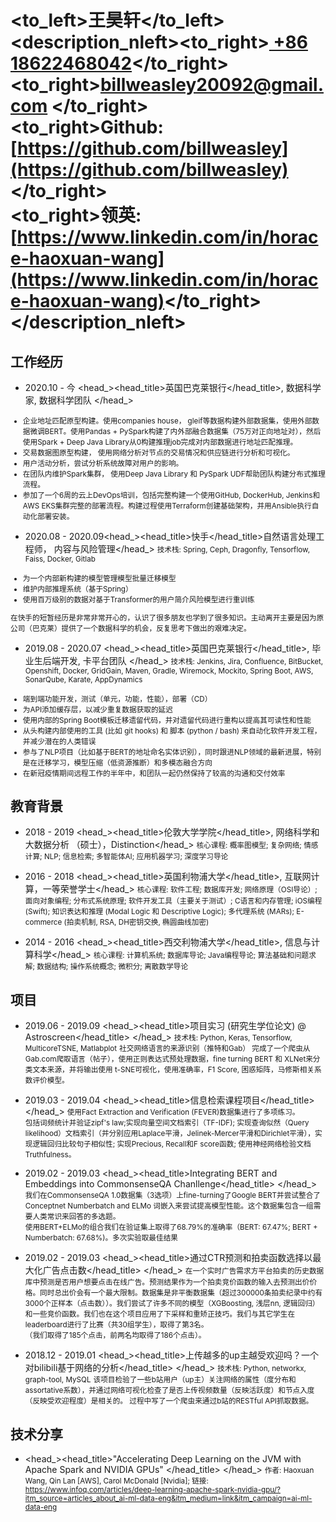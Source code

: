 # <to_left>王昊轩</to_left><description_nleft><to_right>[ +86 18622468042](tel://008618622468042)</to_right><br> <to_right>[billweasley20092@gmail.com](billweasley20092@gmail.com) </to_right><br><to_right><b>Github: </b> [https://github.com/billweasley](https://github.com/billweasley)</to_right><br><to_right><b>领英: </b> [https://www.linkedin.com/in/horace-haoxuan-wang](https://www.linkedin.com/in/horace-haoxuan-wang)</to_right></description_nleft>    

工作经历
-------
- <datetime>2020.10 - 今 </datetime> <head_><head_title>英国巴克莱银行</head_title>, 数据科学家, 数据科学团队 </head_>
<description><small>
<ul>
<li>企业地址匹配原型构建。使用companies house， gleif等数据构建外部数据集，使用外部数据微调BERT。使用Pandas + PySpark构建了内外部融合数据集（75万对正向地址对），然后使用Spark + Deep Java Library从0构建推理job完成对内部数据进行地址匹配推理。</li>
<li>交易数据图原型构建， 使用网络分析对节点的交易情况和供应链进行分析和可视化。</li>
<li>用户活动分析，尝试分析系统故障对用户的影响。 </li>
<li>在团队内维护Spark集群， 使用Deep Java Library 和 PySpark UDF帮助团队构建分布式推理流程。</li>
<li>参加了一个6周的云上DevOps培训，包括完整构建一个使用GitHub, DockerHub, Jenkins和AWS EKS集群完整的部署流程。构建过程使用Terraform创建基础架构，并用Ansible执行自动化部署安装。</li>
</ul></small>
</description>

- <datetime>2020.08 - 2020.09</datetime><head_><head_title>快手</head_title>自然语言处理工程师， 内容与风险管理</head_>
<description><small>
技术栈: Spring, Ceph, Dragonfly, Tensorflow, Faiss, Docker, Gitlab
<ul>
<li>为一个内部新构建的模型管理模型批量迁移模型</li>
<li>维护内部推理系统（基于Spring）</li>
<li>使用百万级别的数据对基于Transformer的用户简介风险模型进行重训练</li>
</ul> 
</small>
</description>
<description><small>
在快手的短暂经历是非常非常开心的，认识了很多朋友也学到了很多知识。主动离开主要是因为原公司（巴克莱）提供了一个数据科学的机会，反复思考下做出的艰难决定。
</small></description>

- <datetime>2019.08 - 2020.07</datetime> <head_><head_title>英国巴克莱银行</head_title>, 毕业生后端开发, 卡平台团队 </head_> 
<description><small>
技术栈:
Jenkins, Jira, Confluence, BitBucket, Openshift, Docker, GridGain, Maven, Gradle, Wiremock, Mockito, Spring Boot, AWS, SonarQube, Karate, AppDynamics  
<ul>
<li>端到端功能开发，测试（单元，功能，性能），部署（CD）  </li>
<li>为API添加缓存层，以减少重复数据获取的延迟 </li>
<li>使用内部的Spring Boot模板迁移遗留代码，并对遗留代码进行重构以提高其可读性和性能  </li>
<li>从头构建内部使用的工具 (比如 git hooks) 和 脚本 (python / bash) 来自动化软件开发工程，并减少潜在的人类错误</li>
<li>参与了NLP项目（比如基于BERT的地址命名实体识别），同时跟进NLP领域的最新进展，特别是在迁移学习，模型压缩（低资源推断）和多模态融合方向 </li>
<li>在新冠疫情期间远程工作的半年中，和团队一起仍然保持了较高的沟通和交付效率</li>
</ul>
</small></description>

教育背景
--------  
- <datetime>2018 - 2019</datetime> <head_><head_title>伦敦大学学院</head_title>, 网络科学和大数据分析 （硕士），Distinction</head_>
    <description><small>核心课程: 概率图模型; 复杂网络; 情感计算; NLP; 信息检索; 多智能体AI; 应用机器学习; 深度学习导论</small></description>


- <datetime>2016 - 2018</datetime> <head_><head_title>英国利物浦大学</head_title>, 互联网计算，一等荣誉学士</head_>
    <description>
    <small>
    核心课程: 软件工程;  数据库开发; 网络原理（OSI导论）; 面向对象编程; 分布式系统原理; 软件开发工具（主要关于测试）;  C语言和内存管理; iOS编程 (Swift); 知识表达和推理 (Modal Logic 和 Descriptive Logic); 多代理系统 (MARs); E-commerce (拍卖机制, RSA, DH密钥交换, 椭圆曲线加密)  
    </small>
  </description>

- <datetime>2014 - 2016</datetime> <head_><head_title>西交利物浦大学</head_title>, 信息与计算科学</head_>
  <description>
  <small>
    核心课程: 计算机系统; 数据库导论; Java编程导论; 算法基础和问题求解; 数据结构; 操作系统概念; 微积分;  离散数学导论
  </small>
  </description>

项目
---
- <datetime>2019.06 - 2019.09</datetime> <head_><head_title>项目实习 (研究生学位论文) @ Astroscreen</head_title> </head_>
<techstack><small>技术栈: Python, Keras, Tensorflow, MulticoreTSNE, Matlabplot</small></techstack>
<description><small>
社交网络语言的来源识别（推特和Gab）
完成了一个爬虫从Gab.com爬取语言（帖子），使用正则表达式预处理数据，fine turning BERT 和 XLNet来分类文本来源，并将输出使用
t-SNE可视化，使用准确率，F1 Score, 困惑矩阵，马修斯相关系数评价模型。
</small>
</description>

- <datetime>2019.03 - 2019.04</datetime> <head_><head_title>信息检索课程项目</head_title> </head_>
<description><small>
使用Fact Extraction and Verification (FEVER)数据集进行了多项练习。  
包括词频统计并验证zipf's law;实现向量空间文档索引（TF-IDF); 实现查询似然（Query likelihood）文档索引（并分别应用Laplace平滑，Jelinek-Mercer平滑和Dirichlet平滑），实现逻辑回归比较句子相似性; 实现Precious, Recall和F score函数; 使用神经网络检验文档Truthfulness。
</small>
</description>

- <datetime>2019.02 - 2019.03</datetime> <head_><head_title>Integrating BERT and Embeddings into CommonsenseQA Chanllenge</head_title> </head_>
<description><small>
我们在CommonsenseQA 1.0数据集（3选项）上fine-turning了Google BERT并尝试整合了Conceptnet Numberbatch and ELMo 词嵌入来尝试提高模型性能。这个数据集包含一组需要人类常识来回答的多选题。  
使用BERT+ELMo的组合我们在验证集上取得了68.79%的准确率（BERT: 67.47%; BERT + Numberbatch: 67.68%)。多次实验取最佳结果</small></description>

- <datetime>2019.02 - 2019.03</datetime> <head_><head_title>通过CTR预测和拍卖函数选择以最大化广告点击数</head_title> </head_>
<description><small>
在一个实时广告需求方平台拍卖的历史数据库中预测是否用户想要点击在线广告。预测结果作为一个拍卖竞价函数的输入去预测出价价格。同时总出价会有一个最大限制。数据集是非平衡数据集（超过300000条拍卖纪录中约有3000个正样本（点击数））。我们尝试了许多不同的模型（XGBoosting, 浅层nn, 逻辑回归）和一些竞价函数。我们也在这个项目应用了下采样和重矫正技巧。我们与其它学生在leaderboard进行了比赛（共30组学生），取得了第3名。  
（我们取得了185个点击，前两名均取得了186个点击）。</small>
</description>

- <datetime>2018.12 - 2019.01</datetime> <head_><head_title>上传越多的up主越受欢迎吗？一个对bilibili基于网络的分析</head_title> </head_>
<techstack><small>技术栈: Python, networkx, graph-tool, MySQL</small></techstack>
<description><small>
该项目检验了一些b站用户（up主）关注网络的属性（度分布和assortative系数），并通过网络可视化检查了是否上传视频数量（反映活跃度）和节点入度（反映受欢迎程度）是相关的。
过程中写了一个爬虫来通过b站的RESTful API抓取数据。</small>
</description>


技术分享
--------
- <head_><head_title>"Accelerating Deep Learning on the JVM with Apache Spark and NVIDIA GPUs" </head_title> </head_>
<description><small>
作者: Haoxuan Wang, Qin Lan [AWS], Carol McDonald [Nvidia];  链接: https://www.infoq.com/articles/deep-learning-apache-spark-nvidia-gpu/?itm_source=articles_about_ai-ml-data-eng&itm_medium=link&itm_campaign=ai-ml-data-eng
</small>
</description>


